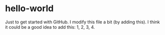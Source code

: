 # hello-world
Just to get started with GitHub.
I modify this file a bit (by adding this).
I think it could be a good idea to add this: 1, 2, 3, 4.

